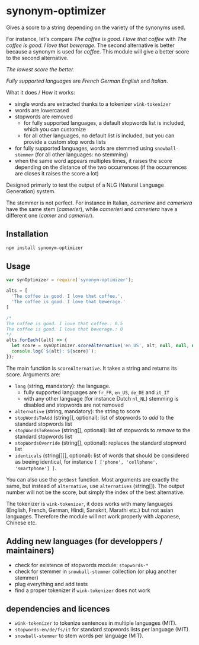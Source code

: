 # synonym-optimizer

Gives a score to a string depending on the variety of the synonyms used. 

For instance, let's compare _The coffee is good. I love that coffee_ with _The coffee is good. I love that bewerage_. The second alternative is better because a synonym is used for _coffee_. This module will give a better score to the second alternative.

*The lowest score the better.*

_Fully supported languages_ are *French* *German* *English* and *Italian*.

What it does / How it works:

* single words are extracted thanks to a tokenizer `wink-tokenizer`
* words are lowercased
* stopwords are removed
  * for fully supported languages, a default stopwords list is included, which you can customize
  * for all other languages, no default list is included, but you can provide a custom stop words lists
* for fully supported languages, words are stemmed using `snowball-stemmer` (for all other languages: no stemming)
* when the same word appears multiples times, it raises the score depending on the distance of the two occurrences (if the occurrences are closes it raises the score a lot)

Designed primarly to test the output of a NLG (Natural Language Generation) system.

The stemmer is not perfect. For instance in Italian, _cameriere_ and _cameriera_ have the same stem (_camerier_), while _camerieri_ and _cameriera_ have a different one (_camer_ and _camerier_).

## Installation 
```sh
npm install synonym-optimizer
```

## Usage

```javascript
var synOptimizer = require('synonym-optimizer');

alts = [
  'The coffee is good. I love that coffee.',
  'The coffee is good. I love that bewerage.'
]

/*
The coffee is good. I love that coffee.: 0.5
The coffee is good. I love that bewerage.: 0
*/
alts.forEach((alt) => {
  let score = synOptimizer.scoreAlternative('en_US', alt, null, null, null, null);
  console.log(`${alt}: ${score}`);
});
```

The main function is `scoreAlternative`. It takes a string and returns its score. Arguments are:

* `lang` (string, mandatory): the language.
  * fully supported languages are `fr_FR`, `en_US`, `de_DE` and `it_IT`
  * with any other language (for instance Dutch `nl_NL`) stemming is disabled and stopwords are not removed
* `alternative` (string, mandatory): the string to score
* `stopWordsToAdd` (string[], optional): list of stopwords to _add_ to the standard stopwords list
* `stopWordsToRemove` (string[], optional): list of stopwords to _remove_ to the standard stopwords list
* `stopWordsOverride` (string[], optional): replaces the standard stopword list
* `identicals` (string[][], optional): list of words that should be considered as beeing identical, for instance `[ ['phone', 'cellphone', 'smartphone'] ]`.

You can also use the `getBest` function. Most arguments are exactly the same, but instead of `alternative`, use `alternatives` (string[]). The output number will not be the score, but simply the index of the best alternative.

The tokenizer is `wink-tokenizer`, it does works with many languages (English, French, German, Hindi, Sanskrit, Marathi etc.) but not asian languages. Therefore the module will not work properly with Japanese, Chinese etc.


## Adding new languages (for developpers / maintainers)

* check for existence of stopwords module: `stopwords-*`
* check for stemmer in `snowball-stemmer` collection (or plug another stemmer)
* plug everything and add tests
* find a proper tokenizer if `wink-tokenizer` does not work

## dependencies and licences

* `wink-tokenizer` to tokenize sentences in multiple languages (MIT).
* `stopwords-en/de/fs/it` for standard stopwords lists per language (MIT).
* `snowball-stemmer` to stem words per language (MIT).

